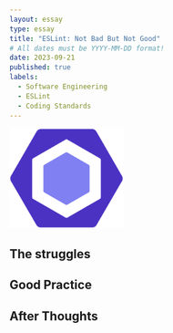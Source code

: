 ```yaml
---
layout: essay
type: essay
title: "ESLint: Not Bad But Not Good"
# All dates must be YYYY-MM-DD format!
date: 2023-09-21
published: true
labels:
  - Software Engineering
  - ESLint
  - Coding Standards
---
```


<img width="200px" class="rounded float-start pe-4" src="../img/ics314_ESLint.png">

## The struggles



## Good Practice



## After Thoughts

